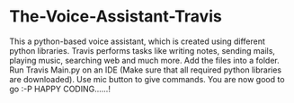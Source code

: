 # The-Voice-Assistant-Travis
This a python-based voice assistant, which is created using different python libraries. Travis performs tasks like writing notes, sending mails, playing music, searching web and much more.
Add the files into a folder.
Run Travis Main.py on an IDE (Make sure that all required python libraries are downloaded).
Use mic button to give commands.
You are now good to go :-P
HAPPY CODING......!
